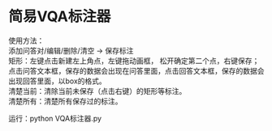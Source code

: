 # 简易VQA标注器
使用方法：  
添加问答对/编辑/删除/清空  -> 保存标注  
矩形：左键点击新建左上角点，左键拖动画框， 松开确定第二个点，右键保存；点击问答文本框，保存的数据会出现在问答里面，点击回答文本框，保存的数据会出现回答里面，以<region>box<region>的格式。  
清楚当前：清除当前未保存（点击右键）的矩形等标注。  
清楚所有：清楚所有保存过的标注。  

运行：python VQA标注器.py
